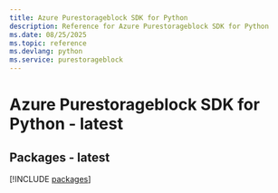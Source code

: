 ```yaml
---
title: Azure Purestorageblock SDK for Python
description: Reference for Azure Purestorageblock SDK for Python
ms.date: 08/25/2025
ms.topic: reference
ms.devlang: python
ms.service: purestorageblock
---
```

# Azure Purestorageblock SDK for Python - latest
## Packages - latest
[!INCLUDE [packages](purestorageblock-index.md)]